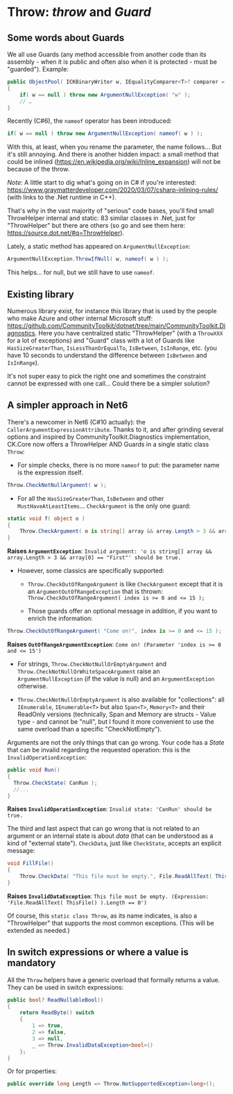 # Throw: *throw* and *Guard*

## Some words about Guards

We all use Guards (any method accessible from another code than its assembly - when it is public and often also when it is protected - must be "guarded").
Example:
```csharp
public ObjectPool( ICKBinaryWriter w, IEqualityComparer<T>? comparer = null )
{
    if( w == null ) throw new ArgumentNullException( "w" );
    // …
}
```
Recently (C#6), the `nameof` operator has been introduced:

```csharp
if( w == null ) throw new ArgumentNullException( nameof( w ) );
```
With this, at least, when you rename the parameter, the name follows... But it's still annoying.
And there is another hidden impact: a small method that could be inlined (https://en.wikipedia.org/wiki/Inline_expansion) will not be because of the throw. 

*Note:* A little start to dig what's going on in C# if you're interested: https://www.graymatterdeveloper.com/2020/03/07/csharp-inlining-rules/ (with links to the .Net runtime in C++).

That's why in the vast majority of "serious" code bases, you'll find small ThrowHelper internal and static: 83 similar
classes in .Net, just for "ThrowHelper" but there are others (so go and see them here: https://source.dot.net/#q=ThrowHelper).

Lately, a static method has appeared on `ArgumentNullException`:

```csharp
ArgumentNullException.ThrowIfNull( w, nameof( w ) );
```
This helps... for null, but we still have to use `nameof`.

## Existing library

Numerous library exist, for instance this library that is used by the people who make Azure and other internal Microsoft
stuff: https://github.com/CommunityToolkit/dotnet/tree/main/CommunityToolkit.Diagnostics.
Here you have centralized static "ThrowHelper" (with a `ThrowXXX` for a lot of exceptions) and "Guard" class
with a lot of Guards like `HasSizeGreaterThan`, `IsLessThanOrEqualTo`, `IsBetween`, `IsInRange`, etc. (you have 10 seconds
to understand the difference between `IsBetween` and `IsInRange`).

It's not super easy to pick the right one and sometimes the constraint cannot be expressed with one call...
Could there be a simpler solution?

## A simpler approach in Net6

There's a newcomer in Net6 (C#10 actually): the `CallerArgumentExpressionAttribute`.
Thanks to it, and after grinding several options and inspired by CommunityToolkit.Diagnostics implementation,
CK.Core now offers a ThrowHelper AND Guards in a single static class `Throw`:

- For simple checks, there is no more `nameof` to put: the parameter name is the expression itself.
```csharp
Throw.CheckNotNullArgument( w );
```

- For all the `HasSizeGreaterThan`, `IsBetween` and other `MustHaveAtLeastItems`... `CheckArgument` is the only one guard:  

```csharp
static void f( object o )
{
    Throw.CheckArgument( o is string[] array && array.Length > 3 && array[0] == "First" );
}
```
__Raises `ArgumentException`__: `Invalid argument: 'o is string[] array && array.Length > 3 && array[0] == "First"' should be true.`

- However, some classics are specifically supported:
  - `Throw.CheckOutOfRangeArgument` is like `CheckArgument` except that it is an `ArgumentOutOfRangeException` that is thrown: 
  `Throw.CheckOutOfRangeArgument( index is >= 0 and <= 15 );`

  - Those guards offer an optional message in addition, if you want to enrich the information:
```csharp
Throw.CheckOutOfRangeArgument( "Come on!", index is >= 0 and <= 15 );
```
__Raises `OutOfRangeArgumentException`__: `Come on! (Parameter 'index is >= 0 and <= 15')`

  - For strings, `Throw.CheckNotNullOrEmptyArgument` and `Throw.CheckNotNullOrWhiteSpaceArgument` raise an `ArgumentNullException`
  (if the value is null) and an `ArgumentException` otherwise.

  - `Throw.CheckNotNullOrEmptyArgument` is also available for "collections": all `IEnumerable`, `IEnumerable<T>` but also `Span<T>`, 
  `Memory<T>` and their ReadOnly versions (technically, Span and Memory are structs - Value type - 
  and cannot be "null", but I found it more convenient to use the same overload than a specific "CheckNotEmpty").

Arguments are not the only things that can go wrong. Your code has a *State* that can be invalid regarding the requested operation:
this is the `InvalidOperationException`:

```csharp
public void Run()
{
  Throw.CheckState( CanRun );
  //...
}
```
__Raises `InvalidOperationException`__: `Invalid state: 'CanRun' should be true.`

The third and last aspect that can go wrong that is not related to an argument or an internal state is about *data* (that can be
understood as a kind of "external state"). `CheckData`, just like `CheckState`, accepts an explicit message:

```csharp
void FillFile()
{
    Throw.CheckData( "This file must be empty.", File.ReadAllText( ThisFile() ).Length == 0 );
}
```
__Raises `InvalidDataException`__: `This file must be empty. (Expression: 'File.ReadAllText( ThisFile() ).Length == 0')`


Of course, this `static class Throw`, as its name indicates, is also a "ThrowHelper" that supports the most common exceptions. 
(This will be extended as needed.)


## In switch expressions or where a value is mandatory

All the `Throw` helpers have a generic overload that formally returns a value. They can be used
in switch expressions:

```csharp
public bool? ReadNullableBool()
{
    return ReadByte() switch
    {
        1 => true,
        2 => false,
        3 => null,
        _ => Throw.InvalidDataException<bool>()
    };
}
```

Or for properties:

```csharp
public override long Length => Throw.NotSupportedException<long>();
```





